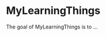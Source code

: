 # MyLearningThings

<!-- badges: start -->

<!-- badges: end -->

The goal of MyLearningThings is to ...
